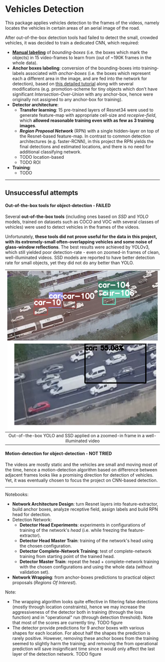 # Vehicles Detection

This package applies vehicles detection to the frames of the videos, namely locates the vehicles in certain areas of an aerial image of the road.

After out-of-the-box detection tools had failed to detect the small, crowded vehicles, it was decided to train a dedicated CNN, which required:
- [**Manual labeling**](https://github.com/ido90/AyalonRoad/tree/master/Annotator) of *bounding-boxes* (i.e. the boxes which mark the objects) in 15 video-frames to learn from (out of ~190K frames in the whole data).
- **Anchor boxes labeling**: conversion of the bounding-boxes into training-labels associated with *anchor-boxes* (i.e. the boxes which represent each a different area in the image, and are fed into the network for detection), based on [this detailed tutorial](https://medium.com/@fractaldle/guide-to-build-faster-rcnn-in-pytorch-95b10c273439) along with several modifications (e.g. promotion-scheme for tiny objects which don't have significant *Intersection-Over-Union* with any anchor-box, hence were originally not assigned to any anchor-box for training).
- **Detector architecture**:
    - **Transfer learning**: 15 pre-trained layers of Resnet34 were used to generate feature-map with appropriate cell-size and *recepive-field*, which **allowed reasonable training even with as few as 3 training images**.
    - ***Region Proposal Network*** (RPN) with a single hidden-layer on top of the Resnet-based feature-map. In contrast to common detection architectures (e.g. faster-RCNN), in this project the RPN yields the final detections and estimated locations, and there is no need for additional classifying network.
    - TODO location-based
    - TODO ROI
- **Training**:
    - TODO

______________________________________________

## Unsuccessful attempts

#### Out-of-the-box tools for object-detection - FAILED

Several **out-of-the-box tools** (including ones based on *SSD* and *YOLO* models, trained on datasets such as COCO and VOC with several classes of vehicles) were used to detect vehicles in the frames of the videos.

Unfortunately, **these tools did not prove useful for the data in this project, with its extremely-small often-overlapping vehicles and some noise of glass-window reflections**. The best results were achieved by YOLOv3, which still yielded poor detection-rate - even on zoomed-in frames of clean, well-illuminated videos. SSD models are reported to have better detection rate for small objects, yet they did not do any better than YOLO.

| ![YOLO](https://github.com/ido90/AyalonRoad/blob/master/Outputs/Detector/Out-of-the-box%20tools%20outputs/zoom_in_poor_detection_rate.png) ![SSD](https://github.com/ido90/AyalonRoad/blob/master/Outputs/Detector/Out-of-the-box%20tools%20outputs/zoom_in_SSD_on_top_of_MobileNet.png) |
| :--: |
| Out-of-the-box YOLO and SSD applied on a zoomed-in frame in a well-illuminated video |


#### Motion-detection for object-detection - NOT TRIED

The videos are mostly static and the vehicles are small and moving most of the time, hence a motion-detection algorithm based on difference between adjacent frames looks like a promising direction for detection of vehicles.
Yet, it was eventually chosen to focus the project on CNN-based detection.

______________________________________________



Notebooks:
- **Network Architecture Design**: turn Resnet layers into feature-extractor, build anchor boxes, analyze receptive field, assign labels and build RPN head for detection.
- Detection Network:
    - **Detector Head Experiments**: experiments in configurations of training of the network's *head* (i.e. while freezing the feature-extractor).
    - **Detector Head Master Train**: training of the network's head using the chosen configuration.
    - **Detector Complete-Network Training**: test of complete-network training from starting point of the trained head.
    - **Detector Master Train**: repeat the head + complete-network training with the chosen configurations and using the whole data (without validation set).
- **Network Wrapping**: from anchor-boxes predictions to practical object proposals (*Regions Of Interest*).


Note:
- The wrapping algorithm looks quite effective in filtering false detections (mostly through location constraints), hence we may increase the aggressiveness of the detector both in training (through the loss function) and in "operational" run (through detection threshold). Note that most of the scores are currently tiny.
TODO figure
- The detector provide predictions for 9 anchor boxes with various shapes for each location. For about half the shapes the prediction is rarely positive. However, removing these anchor boxes from the training seemed to slightly harm the training; and removing the from operational prediction will save insignificant time since it would only affect the last layer of the detection network.
TODO figure
